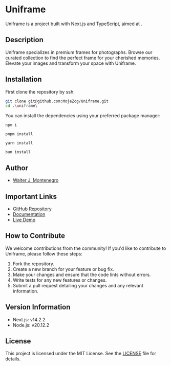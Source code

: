 # Uniframe

Uniframe is a project built with Next.js and TypeScript, aimed at .

## Description

Uniframe specializes in premium frames for photographs. Browse our curated collection to find the perfect frame for your cherished memories. Elevate your images and transform your space with Uniframe.

## Installation

First clone the repository by ssh:

```bash
git clone git@github.com:MojeZcg/Uniframe.git
cd .\uniframe\
```

You can install the dependencies using your preferred package manager:

```
npm i
```

```
pnpm install
```

```
yarn install
```

```
bun install
```

## Author

- [Walter J. Montenegro](https://github.com/MojeZcg)

## Important Links

- [GitHub Repository](https://github.com/MojeZcg/uniframe)
- [Documentation](https://yourwebsite.com/docs)
- [Live Demo](https://yourwebsite.com/demo)

## How to Contribute

We welcome contributions from the community! If you'd like to contribute to Uniframe, please follow these steps:

1. Fork the repository.
2. Create a new branch for your feature or bug fix.
3. Make your changes and ensure that the code lints without errors.
4. Write tests for any new features or changes.
5. Submit a pull request detailing your changes and any relevant information.

## Version Information

- Next.js: v14.2.2
- Node.js: v20.12.2

## License

This project is licensed under the MIT License. See the [LICENSE](https://github.com/MojeZcg/uniframe/blob/main/LICENSE) file for details.
